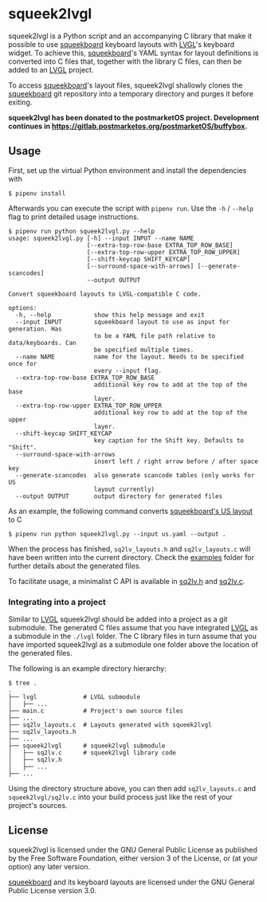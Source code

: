 # squeek2lvgl

squeek2lvgl is a Python script and an accompanying C library that make it possible to use [squeekboard] keyboard layouts with [LVGL]'s keyboard widget. To achieve this, [squeekboard]'s YAML syntax for layout definitions is converted into C files that, together with the library C files, can then be added to an [LVGL] project.

To access [squeekboard]'s layout files, squeek2lvgl shallowly clones the [squeekboard] git repository into a temporary directory and purges it before exiting.

**squeek2lvgl has been donated to the postmarketOS project. Development continues in https://gitlab.postmarketos.org/postmarketOS/buffybox.**

## Usage

First, set up the virtual Python environment and install the dependencies with

```
$ pipenv install
```

Afterwards you can execute the script with `pipenv run`. Use the `-h` / `--help` flag to print detailed usage instructions.

```
$ pipenv run python squeek2lvgl.py --help
usage: squeek2lvgl.py [-h] --input INPUT --name NAME
                      [--extra-top-row-base EXTRA_TOP_ROW_BASE]
                      [--extra-top-row-upper EXTRA_TOP_ROW_UPPER]
                      [--shift-keycap SHIFT_KEYCAP]
                      [--surround-space-with-arrows] [--generate-scancodes]
                      --output OUTPUT

Convert squeekboard layouts to LVGL-compatible C code.

options:
  -h, --help            show this help message and exit
  --input INPUT         squeekboard layout to use as input for generation. Has
                        to be a YAML file path relative to data/keyboards. Can
                        be specified multiple times.
  --name NAME           name for the layout. Needs to be specified once for
                        every --input flag.
  --extra-top-row-base EXTRA_TOP_ROW_BASE
                        additional key row to add at the top of the base
                        layer.
  --extra-top-row-upper EXTRA_TOP_ROW_UPPER
                        additional key row to add at the top of the upper
                        layer.
  --shift-keycap SHIFT_KEYCAP
                        key caption for the Shift key. Defaults to "Shift".
  --surround-space-with-arrows
                        insert left / right arrow before / after space key
  --generate-scancodes  also generate scancode tables (only works for US
                        layout currently)
  --output OUTPUT       output directory for generated files

```

As an example, the following command converts [squeekboard's US layout] to C

```
$ pipenv run python squeek2lvgl.py --input us.yaml --output .
```

When the process has finished, `sq2lv_layouts.h` and `sq2lv_layouts.c` will have been written into the current directory. Check the [examples] folder for further details about the generated files.

To facilitate usage, a minimalist C API is available in [sq2lv.h] and [sq2lv.c].

### Integrating into a project

Similar to [LVGL] squeek2lvgl should be added into a project as a git submodule. The generated C files assume that you have integrated [LVGL] as a submodule in the `./lvgl` folder. The C library files in turn assume that you have imported squeek2lvgl as a submodule one folder above the location of the generated files.

The following is an example directory hierarchy:

```
$ tree .
.
├── lvgl             # LVGL submodule
│   ├── ...
├── main.c           # Project's own source files
├── ...
├── sq2lv_layouts.c  # Layouts generated with squeek2lvgl
├── sq2lv_layouts.h
├── ...
├── squeek2lvgl      # squeek2lvgl submodule
│   ├── sq2lv.c      # squeek2lvgl library code
│   ├── sq2lv.h
│   ├── ...
├── ...
```

Using the directory structure above, you can then add `sq2lv_layouts.c` and `squeek2lvgl/sq2lv.c` into your build process just like the rest of your project's sources.

## License

squeek2lvgl is licensed under the GNU General Public License as published by the Free Software Foundation, either version 3 of the License, or (at your option) any later version.

[squeekboard] and its keyboard layouts are licensed under the GNU General Public License version 3.0.

[LVGL]: https://github.com/lvgl/lvgl
[squeekboard]: https://gitlab.gnome.org/World/Phosh/squeekboard
[squeekboard's US layout]: https://gitlab.gnome.org/World/Phosh/squeekboard/-/blob/master/data/keyboards/us.yaml
[examples]: ./examples
[sq2lv.h]: ./sq2lv.h
[sq2lv.c]: ./sq2lv.c

